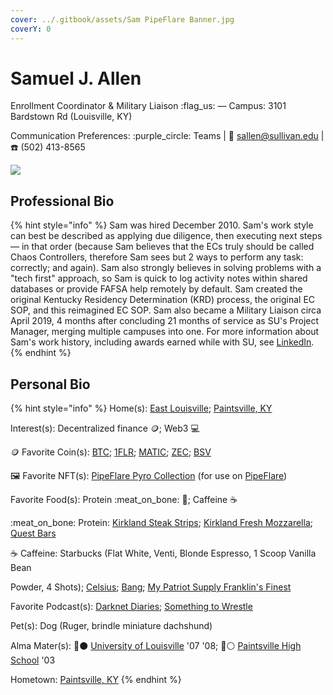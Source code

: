```yaml
---
cover: ../.gitbook/assets/Sam PipeFlare Banner.jpg
coverY: 0
---
```


# Samuel J. Allen

Enrollment Coordinator & Military Liaison :flag\_us: — Campus: 3101 Bardstown Rd (Louisville, KY)

Communication Preferences: :purple\_circle: Teams | :e-mail: sallen@sullivan.edu | :telephone: (502) 413-8565

![](../.gitbook/assets/Sam\_edit.jpg)

## Professional Bio

{% hint style="info" %}
Sam was hired December 2010.  Sam's work style can best be described as applying due diligence, then executing next steps — in that order (because Sam believes that the ECs truly should be called Chaos Controllers, therefore Sam sees but 2 ways to perform any task: correctly; and again).  Sam also strongly believes in solving problems with a "tech first" approach, so Sam is quick to log activity notes within shared databases or provide FAFSA help remotely by default.  Sam created the original Kentucky Residency Determination (KRD) process, the original EC SOP, and this reimagined EC SOP.  Sam also became a Military Liaison circa April 2019, 4 months after concluding 21 months of service as SU's Project Manager, merging multiple campuses into one.  For more information about Sam's work history, including awards earned while with SU, see [LinkedIn](https://www.linkedin.com/in/samallen502/).
{% endhint %}

## Personal Bio

{% hint style="info" %}
Home(s): [East Louisville](https://www.google.com/maps/place/MEADOWBRK+FRM,+KY+40223/@38.2550652,-85.615672,12z/data=!3m1!4b1!4m5!3m4!1s0x88699f143b5d95a1:0xb67e92f9977eedfc!8m2!3d38.2586184!4d-85.5457689); [Paintsville, KY](https://en.wikipedia.org/wiki/Paintsville,\_Kentucky)

Interest(s): Decentralized finance :coin:; Web3 :computer:

&#x20;    :coin: Favorite Coin(s): [BTC](https://invite.strike.me/E79L0H); [1FLR](https://pipeflare.io/r/6va4); [MATIC](https://coinmarketcap.com/currencies/polygon/); [ZEC](https://coinmarketcap.com/currencies/zcash/); [BSV](https://coinmarketcap.com/currencies/bitcoin-sv/)

&#x20;    🖼️ Favorite NFT(s): [PipeFlare Pyro Collection](https://opensea.io/collection/pipeflarepyro) (for use on [PipeFlare](https://pipeflare.io/r/6va4))

Favorite Food(s): Protein :meat\_on\_bone: :cheese:; Caffeine :coffee:

&#x20;    :meat\_on\_bone: Protein: [Kirkland Steak Strips](https://www.costco.com/kirkland-signature-premium-extra-thick-steak-strips%2C-12-oz.product.100333696.html); [Kirkland Fresh Mozzarella](https://www.costcobusinessdelivery.com/kirkland-signature-fresh-mozzarella-cheese-slices%2C-18-oz%2C-2-ct.product.100357165.html); [Quest Bars](https://www.questnutrition.com/products/white-chocolate-raspberry-box-of-12)

&#x20;    :coffee: Caffeine: Starbucks (Flat White, Venti, Blonde Espresso, 1 Scoop Vanilla Bean&#x20;

&#x20;                          Powder, 4 Shots); [Celsius](https://www.costco.com/celsius-sparkling-fitness-drink%2C-variety-pack%2C-12-fl-oz%2C-15-count.product.100645376.html); [Bang](https://www.costco.com/bang-energy-drink%2c-delish-strawberry-kiss%2c-16-fl-oz%2c-12-count.product.100734924.html); [My Patriot Supply Franklin's Finest](https://mypatriotsupply.com/collections/long-term-food-storage/products/franklins-finest-survival-coffee-720)

Favorite Podcast(s): [Darknet Diaries](https://podcasts.apple.com/us/podcast/darknet-diaries/id1296350485); [Something to Wrestle](https://podcasts.apple.com/us/podcast/something-to-wrestle-with-bruce-prichard/id1139391156)

Pet(s): Dog (Ruger, brindle miniature dachshund)

Alma Mater(s): 🔴⚫ [University of Louisville](https://louisville.edu/) '07 '08; 🔵⚪ [Paintsville High School](https://sites.google.com/paintsville.kyschools.us/paintsville/home) '03

Hometown: [Paintsville, KY](https://en.wikipedia.org/wiki/Paintsville,\_Kentucky)
{% endhint %}
